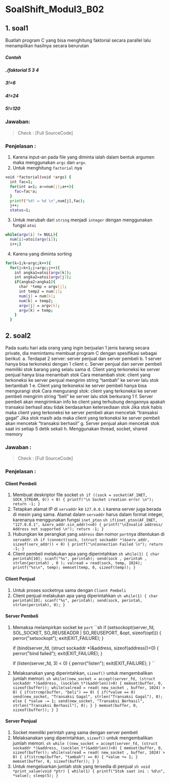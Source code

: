 # SoalShift_Modul3_B02

## 1. soal1
Buatlah program C yang bisa menghitung faktorial secara parallel lalu menampilkan hasilnya secara berurutan
##### Contoh
##### ./faktorial 5 3 4
##### 3!=6
##### 4!=24
##### 5!=120
### Jawaban:
> Check : [Full SourceCode]
### Penjelasan :
1. Karena input-an pada file yang diminta ialah dalam bentuk argumen maka menggunakan `argc` dan `argv`.
2. Untuk menghitung `factorial` nya 
```sh
void *factorial(void *args) {
  int fac=1;
  for(int a=1; a<=num[j];a++){
    fac=fac*a;
  }
  printf("%d! = %d \n",num[j],fac);
  j++;
  status=1;

```
3. Untuk merubah dari `string` menjadi `integer` dengan menggunakan fungsi `atoi`
```sh
while(argv[i] != NULL){
  num[i]=atoi(argv[i]);
  i++;}
```
4. Karena yang diminta sorting 
```sh
for(k=1;k<argc;k++){
  for(j=k+1;j<argc;j++){
    int angka1=atoi(argv[k]);
    int angka2=atoi(argv[j]);
    if(angka2<angka1){
      char *temp = argv[j];
      int temp2 = num[j];
      num[j] = num[k];
      num[k] = temp2;
      argv[j] = argv[k];
      argv[k] = temp;
    }
  }
```
## 2. soal2
Pada suatu hari ada orang yang ingin berjualan 1 jenis barang secara private, dia memintamu membuat program C dengan spesifikasi sebagai berikut:  a. Terdapat 2 server: server penjual dan server pembeli
b. 1 server hanya bisa terkoneksi dengan 1 client
c. Server penjual dan server pembeli memiliki stok barang yang selalu sama
d. Client yang terkoneksi ke server penjual hanya bisa menambah stok
 	Cara menambah stok: client yang terkoneksi ke server penjual mengirim string “tambah” ke server lalu stok bertambah 1
e. Client yang terkoneksi ke server pembeli hanya bisa mengurangi stok
	Cara mengurangi stok: client yang terkoneksi ke server pembeli mengirim string “beli” ke server lalu stok berkurang 1
f. Server pembeli akan mengirimkan info ke client yang terhubung dengannya apakah transaksi berhasil atau tidak berdasarkan ketersediaan stok
	Jika stok habis maka client yang terkoneksi ke server pembeli akan mencetak “transaksi gagal”
	Jika stok masih ada maka client yang terkoneksi ke server pembeli akan mencetak “transaksi berhasil”
g. Server penjual akan mencetak stok saat ini setiap 5 detik sekali
h. Menggunakan thread, socket, shared memory
### Jawaban :
> Check : [Full SourceCode]
### Penjelasan :
#### Client Pembeli
1. Membuat deskriptor file socket
``sh
if ((sock = socket(AF_INET, SOCK_STREAM, 0)) < 0) {
        printf("\n Socket creation error \n");
        return -1;
    }
 ``
 2. Tetapkan alamat IP di `servaddr` ke `127.0.0.1` karena server juga berada di mesin yang sama. Alamat dalam `servaddr` harus dalam format integer, karenanya menggunakan fungsi `inet_pton`
``sh
 if(inet_pton(AF_INET, "127.0.0.1", &serv_addr.sin_addr)<=0) {
        printf("\nInvalid address/ Address not supported \n");
        return -1;
    }
``
3. Hubungkan ke perangkat yang `address` dan nomor `port`nya ditentukan di `servaddr`.
``sh
if (connect(sock, (struct sockaddr *)&serv_addr, sizeof(serv_addr)) < 0) {
        printf("\nConnection Failed \n");
        return -1;
    }
``
4. Client pembeli melakukan apa yang diperintahkan
``sh
while(1) {
        char perintah[10];
        scanf("%s", perintah);
        send(sock , perintah , strlen(perintah) , 0 );
        valread = read(sock, temp, 1024);
        printf("%s\n", temp);
        memset(temp, 0, sizeof(temp));
    }
``
#### Client Penjual
1. Untuk proses socketnya sama dengan `Client Pembeli`
2. Client penjual melakukan apa yang diperintahkan
``sh
while(1) {
        char perintah[10];
        scanf("%s", perintah);
        send(sock, perintah, strlen(perintah), 0);
    }
``
#### Server Pembeli
1. Memaksa melampirkan socket ke `port`
``sh
  if (setsockopt(server_fd, SOL_SOCKET, SO_REUSEADDR | SO_REUSEPORT, &opt, sizeof(opt))) {
        perror("setsockopt");
        exit(EXIT_FAILURE);
    }
   
    if (bind(server_fd, (struct sockaddr *)&address, sizeof(address))<0) {
        perror("bind failed");
        exit(EXIT_FAILURE);
    }

    if (listen(server_fd, 3) < 0) {
        perror("listen");
        exit(EXIT_FAILURE);
    }
``
2. Melaksanakan yang diperintahkan, `sizeof()` untuk mengembalikan jumlah memori.
``sh
 while((new_socket = accept(server_fd, (struct sockaddr *)&address, (socklen_t*)&addrlen))>0) {
        memset(buffer, 0, sizeof(buffer));
        while(valread = read( new_socket , buffer, 1024) > 0) {
            if(strcmp(buffer, "beli") == 0) {
                if(*value == 0)
                    send(new_socket, "Transaksi Gagal", strlen("Transaksi Gagal"), 0);
                else {
                    *value -= 1;
                    send(new_socket, "Transaksi Berhasil", strlen("Transaksi Berhasil"), 0);
                }
            }
            memset(buffer, 0, sizeof(buffer));
        }
    }
 ``
#### Server Penjual
1. Socket memiliki perintah yang sama dengan server pembeli
2. Melaksanakan yang diperintahkan, `sizeof()` untuk mengembalikan jumlah memori.
``sh
    while ((new_socket = accept(server_fd, (struct sockaddr *)&address, (socklen_t*)&addrlen))>0) {
        memset(buffer, 0, sizeof(buffer));
        while(valread = read( new_socket , buffer, 1024) > 0) {
            if(strcmp(buffer, "tambah") == 0) {
                *value += 1;
            }
            memset(buffer, 0, sizeof(buffer));
        }
    }
``
3. Untuk mengeluarkan jumlah stok yang tersedia di penjual
``sh
void *print_value(void *ptr) {
    while(1) {
        printf("Stok saat ini : %d\n", *value);
        sleep(5);
    }
``
